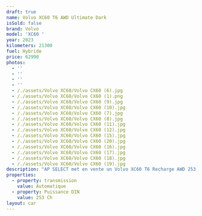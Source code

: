 ```yaml
---
draft: true
name: Volvo XC60 T6 AWD Ultimate Dark
isSold: false
brand: Volvo
model: 'XC60 '
year: 2023
kilometers: 21300
fuel: Hybride
price: 62990
photos:
  - ''
  - ''
  - ''
  - ''
  - /./assets/Volvo XC60/Volvo CX60 (6).jpg
  - /./assets/Volvo XC60/Volvo CX60 (1).png
  - /./assets/Volvo XC60/Volvo CX60 (9).jpg
  - /./assets/Volvo XC60/Volvo CX60 (10).jpg
  - /./assets/Volvo XC60/Volvo CX60 (7).jpg
  - /./assets/Volvo XC60/Volvo CX60 (8).jpg
  - /./assets/Volvo XC60/Volvo CX60 (11).jpg
  - /./assets/Volvo XC60/Volvo CX60 (12).jpg
  - /./assets/Volvo XC60/Volvo CX60 (15).jpg
  - /./assets/Volvo XC60/Volvo CX60 (20).jpg
  - /./assets/Volvo XC60/Volvo CX60 (16).jpg
  - /./assets/Volvo XC60/Volvo CX60 (17).jpg
  - /./assets/Volvo XC60/Volvo CX60 (18).jpg
  - /./assets/Volvo XC60/Volvo CX60 (19).jpg
description: "AP SELECT met en vente un Volvo XC60 T6 Recharge AWD 253 + 145ch Gearbox8 finition Ultimate plus style Dark.\n\nModèle du 07/2023 avec 21300km.\n\nCouleur bleu Denim, intérieur Cuir entendu beige.\n\nVéhicule origine \U0001F1EB\U0001F1F7 de première main.\nHistorique limpide avec carnet complet Volvo.\n\nVendu avec une garantie constructeur jusqu’au 08/2028.\n\n4 pneus neuf et freins en parfait état.\nService huile 2024 effectué pour la vente à 20000km.\n\nÉquipements et options :\n- Boîte automatique 8\n- Toit panoramique\n- Sièges sport\n- Pack dark\n- Jantes 21\" black polie\n- Suspension sport\n- Échappement sport\n- Attache remorque électrique\n- Marche Pied latéraux\n- Double vitrages surteintées\n- Pack son Harman Kardon\n- Caméra 360\n- Pack éclairage intérieur\n- Keyless\n- Affichage tête haute\n- Système Navigation 3D\n- Radars de stationnement avant/arrière\n- Car play\n- Alarme antivol\n- Retroviseurs rabattables electriquement et anti-éblouissement\n- Sièges électriques à mémoire\n- Sièges chauffants AV et ARR\n- Volant chauffant\n- Chargeur induction\n- Feux de route anti-éblouissement\n- Pack advanced Full LED\n- Detecteur de pluie et allumage automatique des projecteurs\n- Climatisation 2 zones\n- Regulateur de vitesse\n- Navigation multimedia 3D\n- Indicateur de limitation de vitesse\n- Vitrage calorifuge\n- Shadow line brillant\n- Kit éclairage\n- Ciel de pavillon Anthracite\n\nDisponible et visible sur RDV pour acheteur sérieux.\n\nPossibilité d’un garantie 3 mois avec 6 ou 12 mois en supplément.\n\nRéalisation des démarches d'immatriculation.\n\nAP SELECT c'est des solutions de courtage et conciergerie sur mesure pour profiter librement de sa passion et de son patrimoine.\n\nPrenez le volant, AP SELECT s'occupe du reste."
properties:
  - property: transmission
    value: Automatique
  - property: Puissance DIN
    value: 253 Ch
layout: car
---
```


